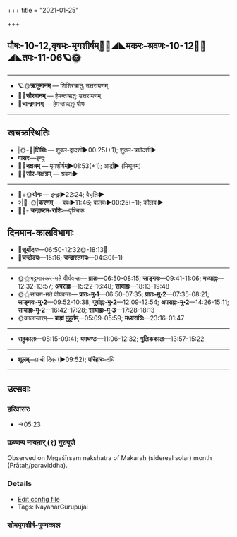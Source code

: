 +++
title = "2021-01-25"

+++
## पौषः-10-12,वृषभः-मृगशीर्षम्🌛🌌◢◣मकरः-श्रवणः-10-12🌌🌞◢◣तपः-11-06🪐🌞
___________________
- 🪐🌞**ऋतुमानम्** — शिशिरऋतुः उत्तरायणम्
- 🌌🌞**सौरमानम्** — हेमन्तऋतुः उत्तरायणम्
- 🌛**चान्द्रमानम्** — हेमन्तऋतुः पौषः
___________________


## खचक्रस्थितिः
- |🌞-🌛|**तिथिः** — शुक्ल-द्वादशी►00:25(+1); शुक्ल-त्रयोदशी►  
- **वासरः**—इन्दुः  
- 🌌🌛**नक्षत्रम्** — मृगशीर्षम्►01:53(+1); आर्द्रा► (मिथुनम्)  
- 🌌🌞**सौर-नक्षत्रम्** — श्रवणः►  
___________________
- 🌛+🌞**योगः** — इन्द्रः►22:24; वैधृतिः►  
- २|🌛-🌞|**करणम्** — बवः►11:46; बालवः►00:25(+1); कौलवः►  
- 🌌🌛- **चन्द्राष्टम-राशिः**—वृश्चिकः  


## दिनमान-कालविभागाः
- 🌅**सूर्योदयः**—06:50-12:32🌞️-18:13🌇  
- 🌛**चन्द्रोदयः**—15:16; **चन्द्रास्तमयः**—04:30(+1)  
___________________
- 🌞⚝भट्टभास्कर-मते वीर्यवन्तः— **प्रातः**—06:50-08:15; **साङ्गवः**—09:41-11:06; **मध्याह्नः**—12:32-13:57; **अपराह्णः**—15:22-16:48; **सायाह्नः**—18:13-19:48  
- 🌞⚝सायण-मते वीर्यवन्तः— **प्रातः-मु॰1**—06:50-07:35; **प्रातः-मु॰2**—07:35-08:21; **साङ्गवः-मु॰2**—09:52-10:38; **पूर्वाह्णः-मु॰2**—12:09-12:54; **अपराह्णः-मु॰2**—14:26-15:11; **सायाह्णः-मु॰2**—16:42-17:28; **सायाह्णः-मु॰3**—17:28-18:13  
- 🌞कालान्तरम्— **ब्राह्मं मुहूर्तम्**—05:09-05:59; **मध्यरात्रिः**—23:16-01:47  
___________________
- **राहुकालः**—08:15-09:41; **यमघण्टः**—11:06-12:32; **गुलिककालः**—13:57-15:22  
___________________
- **शूलम्**—प्राची दिक् (►09:52); **परिहारः**–दधि  
___________________

## उत्सवाः
### हरिवासरः
- →05:23
### कण्णप्प नायऩार् (९) गुरुपूजै

Observed on Mṛgaśīrṣam nakshatra of Makaraḥ (sidereal solar) month (Prātaḥ/paraviddha). 

### Details
- [Edit config file](https://github.com/sanskrit-coders/adyatithi/tree/master/mahApuruSha/nAyanAr/sidereal_solar_month/nakshatra/10/05/kaNNappa%20nAyan2Ar%20%289%29%20gurupUjai.toml)
- Tags: NayanarGurupujai


### सोममृगशीर्ष-पुण्यकालः
